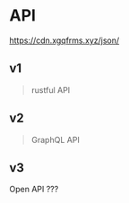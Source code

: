 # API

https://cdn.xgqfrms.xyz/json/


## v1

> rustful API

## v2

> GraphQL API

## v3

Open API ???


